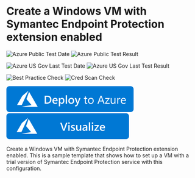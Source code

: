 # Create a Windows VM with Symantec Endpoint Protection extension enabled

![Azure Public Test Date](https://azurequickstartsservice.blob.core.windows.net/badges/symantec-extension-windows-vm/PublicLastTestDate.svg)
![Azure Public Test Result](https://azurequickstartsservice.blob.core.windows.net/badges/symantec-extension-windows-vm/PublicDeployment.svg)

![Azure US Gov Last Test Date](https://azurequickstartsservice.blob.core.windows.net/badges/symantec-extension-windows-vm/FairfaxLastTestDate.svg)
![Azure US Gov Last Test Result](https://azurequickstartsservice.blob.core.windows.net/badges/symantec-extension-windows-vm/FairfaxDeployment.svg)

![Best Practice Check](https://azurequickstartsservice.blob.core.windows.net/badges/symantec-extension-windows-vm/BestPracticeResult.svg)
![Cred Scan Check](https://azurequickstartsservice.blob.core.windows.net/badges/symantec-extension-windows-vm/CredScanResult.svg)

[![Deploy To Azure](https://raw.githubusercontent.com/Azure/azure-quickstart-templates/master/1-CONTRIBUTION-GUIDE/images/deploytoazure.svg?sanitize=true)]("https://portal.azure.com/#create/Microsoft.Template/uri/https%3A%2F%2Fraw.githubusercontent.com%2FAzure%2Fazure-quickstart-templates%2Fmaster%2Fsymantec-extension-windows-vm%2Fazuredeploy.json")
[![Visualize](https://raw.githubusercontent.com/Azure/azure-quickstart-templates/master/1-CONTRIBUTION-GUIDE/images/visualizebutton.svg?sanitize=true)]("http://armviz.io/#/?load=https%3A%2F%2Fraw.githubusercontent.com%2FAzure%2Fazure-quickstart-templates%2Fmaster%2Fsymantec-extension-windows-vm%2Fazuredeploy.json")

Create a Windows VM with Symantec Endpoint Protection extension enabled. This is
a sample template that shows how to set up a VM with a trial version of Symantec
Endpoint Protection service with this configuration.
